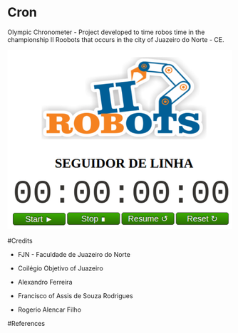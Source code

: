 # Cron
Olympic Chronometer - Project developed to time robos time in the championship II Roobots that occurs in the city of Juazeiro do Norte - CE.

![](https://github.com/rodriguesfas/Cron/blob/master/img/cron.png)

#Credits
- FJN - Faculdade de Juazeiro do Norte
- Coilégio Objetivo of Juazeiro

- Alexandro Ferreira
- Francisco of Assis de Souza Rodrigues
- Rogerio Alencar Filho

#References
